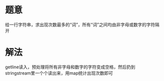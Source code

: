 # 题意
给一行字符串，求出现次数最多的“词”，所有“词”之间均由非字母或数字的字符隔开

# 解法
getline读入，预处理将所有非字母和数字的字符变成空格，然后扔到stringstream里一个个读出来，用map统计出现次数即可